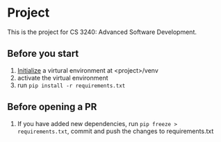 # Project
This is the project for CS 3240: Advanced Software Development.

## Before you start
1. [Initialize](https://docs.python.org/3/library/venv.html) a virtural environment at \<project\>/venv
2. activate the virtual environment
3. run `pip install -r requirements.txt`

## Before opening a PR
1. If you have added new dependencies, run `pip freeze > requirements.txt`, commit and push the changes to requirements.txt